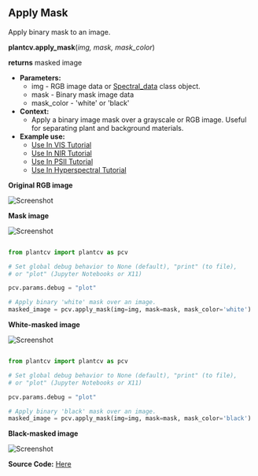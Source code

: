 ## Apply Mask

Apply binary mask to an image.

**plantcv.apply_mask**(*img, mask, mask_color*)

**returns** masked image

- **Parameters:**
    - img - RGB image data or [Spectral_data](Spectral_data.md) class object. 
    - mask - Binary mask image data
    - mask_color - 'white' or 'black'
- **Context:**
    - Apply a binary image mask over a grayscale or RGB image. Useful for separating plant and background materials.
- **Example use:**
    - [Use In VIS Tutorial](tutorials/vis_tutorial.md)
    - [Use In NIR Tutorial](tutorials/nir_tutorial.md)
    - [Use In PSII Tutorial](tutorials/psII_tutorial.md)
    - [Use In Hyperspectral Tutorial](tutorials/hyperspectral_tutorial.md)

**Original RGB image**

![Screenshot](img/documentation_images/apply_mask/original_image.jpg)

**Mask image**

![Screenshot](img/documentation_images/apply_mask/mask.jpg)

```python

from plantcv import plantcv as pcv

# Set global debug behavior to None (default), "print" (to file), 
# or "plot" (Jupyter Notebooks or X11)

pcv.params.debug = "plot"

# Apply binary 'white' mask over an image. 
masked_image = pcv.apply_mask(img=img, mask=mask, mask_color='white')

```

**White-masked image**

![Screenshot](img/documentation_images/apply_mask/white_masked_image.jpg)

```python

from plantcv import plantcv as pcv

# Set global debug behavior to None (default), "print" (to file), 
# or "plot" (Jupyter Notebooks or X11)

pcv.params.debug = "plot"

# Apply binary 'black' mask over an image.
masked_image = pcv.apply_mask(img=img, mask=mask, mask_color='black')

```
  
**Black-masked image**

![Screenshot](img/documentation_images/apply_mask/black_masked_image.jpg)

**Source Code:** [Here](https://github.com/danforthcenter/plantcv/blob/main/plantcv/plantcv/apply_mask.py)
